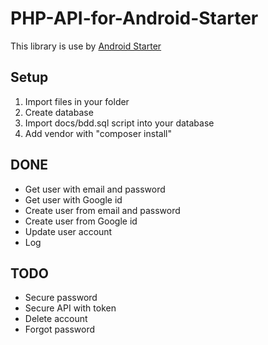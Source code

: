 # PHP-API-for-Android-Starter

This library is use by [Android Starter](https://github.com/manu1895/Android-Starter)


## Setup 

1. Import files in your folder
2. Create database
3. Import docs/bdd.sql script into your database
4. Add vendor with "composer install"


## DONE  

* Get user with email and password
* Get user with Google id 
* Create user from email and password
* Create user from Google id 
* Update user account
* Log


## TODO  

* Secure password 
* Secure API with token
* Delete account 
* Forgot password

